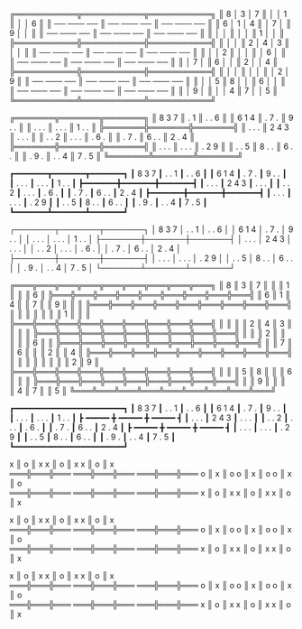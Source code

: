 ╔═══════════╦═══════════╦═══════════╗
║ 8 │ 3 │ 7 ║   │   │ 1 ║   │   │ 6 ║
║ ── ─── ── ║ ── ─── ── ║ ── ─── ── ║
║ 6 │ 1 │ 4 ║   │ 7 │   ║ 9 │   │   ║
║ ── ─── ── ║ ── ─── ── ║ ── ─── ── ║
║   │   │   ║   │   │   ║ 1 │   │   ║
╠═══════════╬═══════════╬═══════════╣
║   │   │   ║ 2 │ 4 │ 3 ║   │   │   ║
║ ── ─── ── ║ ── ─── ── ║ ── ─── ── ║
║   │   │ 2 ║   │   │   ║   │ 6 │   ║
║ ── ─── ── ║ ── ─── ── ║ ── ─── ── ║
║   │ 7 │   ║ 6 │   │   ║ 2 │   │ 4 ║
╠═══════════╬═══════════╬═══════════╣
║   │   │   ║   │   │   ║   │ 2 │ 9 ║
║ ── ─── ── ║ ── ─── ── ║ ── ─── ── ║
║   │   │ 5 ║ 8 │   │   ║ 6 │   │   ║
║ ── ─── ── ║ ── ─── ── ║ ── ─── ── ║
║   │ 9 │   ║   │   │ 4 ║ 7 │   │ 5 ║
╚═══════════╩═══════════╩═══════════╝

╔═══════╦═══════╦═══════╗
║ 8 3 7 ║   . 1 ║ . . 6 ║
║ 6 1 4 ║ . 7 . ║ 9 . . ║
║ . . . ║ . . . ║ 1 . . ║
╠═══════╬═══════╬═══════╣
║ . . . ║ 2 4 3 ║ . . . ║
║ . . 2 ║ . . . ║ . 6 . ║
║ . 7 . ║ 6 . . ║ 2 . 4 ║
╠═══════╬═══════╬═══════╣
║ . . . ║ . . . ║ . 2 9 ║
║ . . 5 ║ 8 . . ║ 6 . . ║
║ . 9 . ║ . . 4 ║ 7 . 5 ║
╚═══════╩═══════╩═══════╝

┏━━━━━━━┳━━━━━━━┳━━━━━━━┓
┃ 8 3 7 ┃ . . 1 ┃ . . 6 ┃
┃ 6 1 4 ┃ . 7 . ┃ 9 . . ┃
┃ . . . ┃ . . . ┃ 1 . . ┃
┣━━━━━━━╋━━━━━━━╋━━━━━━━┫
┃ . . . ┃ 2 4 3 ┃ . . . ┃
┃ . . 2 ┃ . . . ┃ . 6 . ┃
┃ . 7 . ┃ 6 . . ┃ 2 . 4 ┃
┣━━━━━━━╋━━━━━━━╋━━━━━━━┫
┃ . . . ┃ . . . ┃ . 2 9 ┃
┃ . . 5 ┃ 8 . . ┃ 6 . . ┃
┃ . 9 . ┃ . . 4 ┃ 7 . 5 ┃
┗━━━━━━━┻━━━━━━━┻━━━━━━━┛

┌───────┬───────┬───────┐
│ 8 3 7 │ . . 1 │ . . 6 │
│ 6 1 4 │ . 7 . │ 9 . . │
│ . . . │ . . . │ 1 . . │
├───────┼───────┼───────┤
│ . . . │ 2 4 3 │ . . . │
│ . . 2 │ . . . │ . 6 . │
│ . 7 . │ 6 . . │ 2 . 4 │
├───────┼───────┼───────┤
│ . . . │ . . . │ . 2 9 │
│ . . 5 │ 8 . . │ 6 . . │
│ . 9 . │ . . 4 │ 7 . 5 │
└───────┴───────┴───────┘

╔═══╦═══╦═══╦═══╦═══╦═══╦═══╦═══╦═══╗
║ 8 ║ 3 ║ 7 ║   ║   ║ 1 ║   ║   ║ 6 ║
╠═══╬═══╬═══╬═══╬═══╬═══╬═══╬═══╬═══╣
║ 6 ║ 1 ║ 4 ║   ║ 7 ║   ║ 9 ║   ║   ║
╠═══╬═══╬═══╬═══╬═══╬═══╬═══╬═══╬═══╣
║   ║   ║   ║   ║   ║   ║ 1 ║   ║   ║
╠═══╬═══╬═══╬═══╬═══╬═══╬═══╬═══╬═══╣
║   ║   ║   ║ 2 ║ 4 ║ 3 ║   ║   ║   ║
╠═══╬═══╬═══╬═══╬═══╬═══╬═══╬═══╬═══╣
║   ║   ║ 2 ║   ║   ║   ║   ║ 6 ║   ║
╠═══╬═══╬═══╬═══╬═══╬═══╬═══╬═══╬═══╣
║   ║ 7 ║   ║ 6 ║   ║   ║ 2 ║   ║ 4 ║
╠═══╬═══╬═══╬═══╬═══╬═══╬═══╬═══╬═══╣
║   ║   ║   ║   ║   ║   ║   ║ 2 ║ 9 ║
╠═══╬═══╬═══╬═══╬═══╬═══╬═══╬═══╬═══╣
║   ║   ║ 5 ║ 8 ║   ║   ║ 6 ║   ║   ║
╠═══╬═══╬═══╬═══╬═══╬═══╬═══╬═══╬═══╣
║   ║ 9 ║   ║   ║   ║ 4 ║ 7 ║   ║ 5 ║
╚═══╩═══╩═══╩═══╩═══╩═══╩═══╩═══╩═══╝


┏━━━━━━━━━━━━━━━━━━━━━━━┓
┃ 8 3 7 ┃ . . 1 ┃ . . 6 ┃
┃ 6 1 4 ┃ . 7 . ┃ 9 . . ┃
┃ . . . ┃ . . . ┃ 1 . . ┃
┣ ━━━━━ ╋ ━━━━━ ╋ ━━━━━ ┫
┃ . . . ┃ 2 4 3 ┃ . . . ┃
┃ . . 2 ┃ . . . ┃ . 6 . ┃
┃ . 7 . ┃ 6 . . ┃ 2 . 4 ┃
┣ ━━━━━ ╋ ━━━━━ ╋ ━━━━━ ┫
┃ . . . ┃ . . . ┃ . 2 9 ┃
┃ . . 5 ┃ 8 . . ┃ 6 . . ┃
┃ . 9 . ┃ . . 4 ┃ 7 . 5 ┃
┗━━━━━━━━━━━━━━━━━━━━━━━┛

  x ║ o ║ x    x ║ o ║ x    x ║ o ║ x  
 ═══╬═══╬═══  ═══╬═══╬═══  ═══╬═══╬═══ 
  o ║ x ║ o    o ║ x ║ o    o ║ x ║ o  
 ═══╬═══╬═══  ═══╬═══╬═══  ═══╬═══╬═══ 
  x ║ o ║ x    x ║ o ║ x    x ║ o ║ x  

  x ║ o ║ x    x ║ o ║ x    x ║ o ║ x  
 ═══╬═══╬═══  ═══╬═══╬═══  ═══╬═══╬═══ 
  o ║ x ║ o    o ║ x ║ o    o ║ x ║ o  
 ═══╬═══╬═══  ═══╬═══╬═══  ═══╬═══╬═══ 
  x ║ o ║ x    x ║ o ║ x    x ║ o ║ x  

  x ║ o ║ x    x ║ o ║ x    x ║ o ║ x  
 ═══╬═══╬═══  ═══╬═══╬═══  ═══╬═══╬═══ 
  o ║ x ║ o    o ║ x ║ o    o ║ x ║ o  
 ═══╬═══╬═══  ═══╬═══╬═══  ═══╬═══╬═══ 
  x ║ o ║ x    x ║ o ║ x    x ║ o ║ x  

